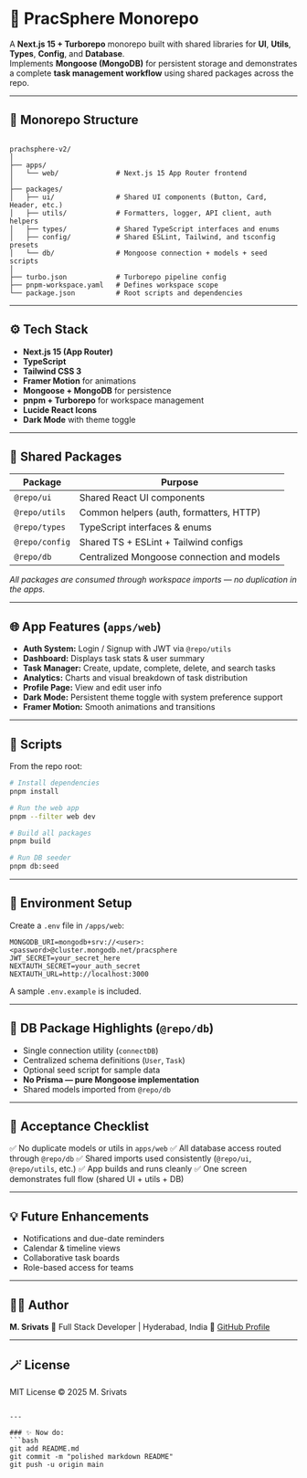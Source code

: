 

 

# 🧩 PracSphere Monorepo

A **Next.js 15 + Turborepo** monorepo built with shared libraries for **UI**, **Utils**, **Types**, **Config**, and **Database**.  
Implements **Mongoose (MongoDB)** for persistent storage and demonstrates a complete **task management workflow** using shared packages across the repo.

---

## 📂 Monorepo Structure
```

prachsphere-v2/
│
├── apps/
│   └── web/              # Next.js 15 App Router frontend
│
├── packages/
│   ├── ui/               # Shared UI components (Button, Card, Header, etc.)
│   ├── utils/            # Formatters, logger, API client, auth helpers
│   ├── types/            # Shared TypeScript interfaces and enums
│   ├── config/           # Shared ESLint, Tailwind, and tsconfig presets
│   └── db/               # Mongoose connection + models + seed scripts
│
├── turbo.json            # Turborepo pipeline config
├── pnpm-workspace.yaml   # Defines workspace scope
└── package.json          # Root scripts and dependencies

````

---

## ⚙️ Tech Stack
- **Next.js 15 (App Router)**
- **TypeScript**
- **Tailwind CSS 3**
- **Framer Motion** for animations
- **Mongoose + MongoDB** for persistence
- **pnpm + Turborepo** for workspace management
- **Lucide React Icons**
- **Dark Mode** with theme toggle

---

## 🧱 Shared Packages

| Package | Purpose |
|----------|----------|
| `@repo/ui` | Shared React UI components |
| `@repo/utils` | Common helpers (auth, formatters, HTTP) |
| `@repo/types` | TypeScript interfaces & enums |
| `@repo/config` | Shared TS + ESLint + Tailwind configs |
| `@repo/db` | Centralized Mongoose connection and models |

_All packages are consumed through workspace imports — no duplication in the apps._

---

## 🌐 App Features (`apps/web`)
- **Auth System:** Login / Signup with JWT via `@repo/utils`
- **Dashboard:** Displays task stats & user summary
- **Task Manager:** Create, update, complete, delete, and search tasks
- **Analytics:** Charts and visual breakdown of task distribution
- **Profile Page:** View and edit user info
- **Dark Mode:** Persistent theme toggle with system preference support
- **Framer Motion:** Smooth animations and transitions

---

## 🧰 Scripts
From the repo root:
```bash
# Install dependencies
pnpm install

# Run the web app
pnpm --filter web dev

# Build all packages
pnpm build

# Run DB seeder
pnpm db:seed
````

---

## 🌿 Environment Setup

Create a `.env` file in `/apps/web`:

```
MONGODB_URI=mongodb+srv://<user>:<password>@cluster.mongodb.net/pracsphere
JWT_SECRET=your_secret_here
NEXTAUTH_SECRET=your_auth_secret
NEXTAUTH_URL=http://localhost:3000
```

A sample `.env.example` is included.

---

## 🧩 DB Package Highlights (`@repo/db`)

* Single connection utility (`connectDB`)
* Centralized schema definitions (`User`, `Task`)
* Optional seed script for sample data
* **No Prisma — pure Mongoose implementation**
* Shared models imported from `@repo/db`

---

## 🧭 Acceptance Checklist

✅ No duplicate models or utils in `apps/web`
✅ All database access routed through `@repo/db`
✅ Shared imports used consistently (`@repo/ui`, `@repo/utils`, etc.)
✅ App builds and runs cleanly
✅ One screen demonstrates full flow (shared UI + utils + DB)

---

## 💡 Future Enhancements

* Notifications and due-date reminders
* Calendar & timeline views
* Collaborative task boards
* Role-based access for teams

---

## 👨‍💻 Author

**M. Srivats**
💼 Full Stack Developer | Hyderabad, India
🔗 [GitHub Profile](https://github.com/Srivats7112004)

---

## 🪄 License

MIT License © 2025 M. Srivats

````

---

### ✨ Now do:
```bash
git add README.md
git commit -m "polished markdown README"
git push -u origin main
````

